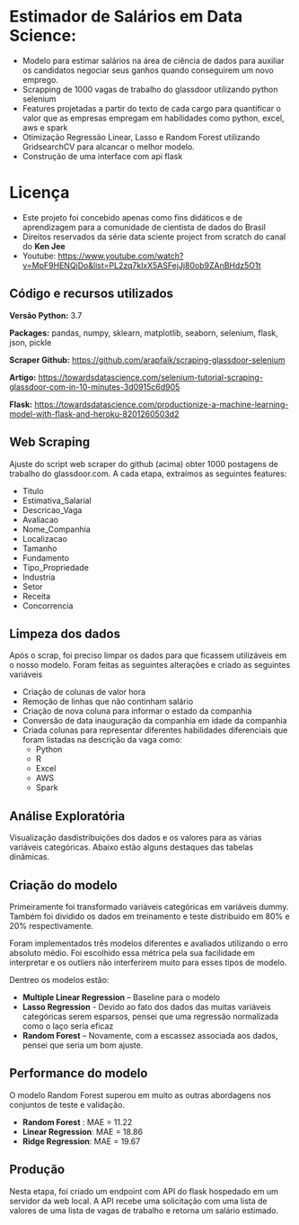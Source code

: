 # Estimador de Salários em Data Science:
* Modelo para estimar salários na área de ciência de dados para auxiliar os candidatos negociar seus ganhos quando conseguirem um novo emprego.
* Scrapping de 1000 vagas de trabalho do glassdoor utilizando python selenium
* Features projetadas a partir do texto de cada cargo para quantificar o valor que as empresas empregam em habilidades como python, excel, aws e spark 
* Otimização Regressão Linear, Lasso e Random Forest utilizando GridsearchCV para alcancar o melhor modelo. 
* Construção de uma interface com api flask

# Licença
* Este projeto foi concebido apenas como fins didáticos e de aprendizagem para a comunidade de cientista de dados do Brasil
* Direitos reservados da série data sciente project from scratch do canal do **Ken Jee** 
* Youtube: https://www.youtube.com/watch?v=MpF9HENQjDo&list=PL2zq7klxX5ASFejJj80ob9ZAnBHdz5O1t 

## Código e recursos utilizados 
**Versão Python:** 3.7

**Packages:** pandas, numpy, sklearn, matplotlib, seaborn, selenium, flask, json, pickle 
 
**Scraper Github:** https://github.com/arapfaik/scraping-glassdoor-selenium 

**Artigo:** https://towardsdatascience.com/selenium-tutorial-scraping-glassdoor-com-in-10-minutes-3d0915c6d905 

**Flask:** https://towardsdatascience.com/productionize-a-machine-learning-model-with-flask-and-heroku-8201260503d2 



## Web Scraping
Ajuste do script web scraper do github (acima) obter 1000 postagens de trabalho do glassdoor.com. A cada etapa, extraímos as seguintes features:
*	Titulo
*	Estimativa_Salarial
*	Descricao_Vaga
*	Avaliacao
*	Nome_Companhia
*	Localizacao
*	Tamanho
*	Fundamento
*	Tipo_Propriedade
*	Industria
*	Setor
*	Receita
*	Concorrencia


## Limpeza dos dados
Após o scrap, foi preciso limpar os dados para que ficassem utilizáveis em o nosso modelo. Foram feitas as seguintes alterações e criado as seguintes variáveis

*	Criação de colunas de valor hora 
*	Remoção de linhas que não continham salário 
*	Criação de nova coluna para informar o estado da companhia 
*	Conversão de data inauguração da companhia em idade da companhia 
*	Criada colunas para representar diferentes habilidades diferenciais que foram listadas na descrição da vaga como:
    * Python  
    * R  
    * Excel  
    * AWS  
    * Spark 


## Análise Exploratória
Visualização dasdistribuições dos dados e os valores para as várias variáveis categóricas. Abaixo estão alguns destaques das tabelas dinâmicas. 


## Criação do modelo 
Primeiramente foi transformado variáveis categóricas em variáveis dummy. Também foi dividido os dados em treinamento e teste distribuido em 80% e 20% respectivamente.

Foram implementados três modelos diferentes e avaliados utilizando o erro absoluto médio. Foi escolhido essa métrica pela sua facilidade em interpretar e os outliers não interferirem muito para esses tipos de modelo.   

Dentreo os modelos estão:
*	**Multiple Linear Regression** – Baseline para o modelo
*	**Lasso Regression** - Devido ao fato dos dados das muitas variáveis categóricas serem esparsos, pensei que uma regressão normalizada como o laço seria eficaz
*	**Random Forest** – Novamente, com a escassez associada aos dados, pensei que seria um bom ajuste. 

## Performance do modelo
O modelo Random Forest superou em muito as outras abordagens nos conjuntos de teste e validação. 
*	**Random Forest** : MAE = 11.22
*	**Linear Regression**: MAE = 18.86
*	**Ridge Regression**: MAE = 19.67

## Produção
Nesta etapa, foi criado um endpoint com API do flask hospedado em um servidor da web local. A API recebe uma solicitação com uma lista de valores de uma lista de vagas de trabalho e retorna um salário estimado.
 



